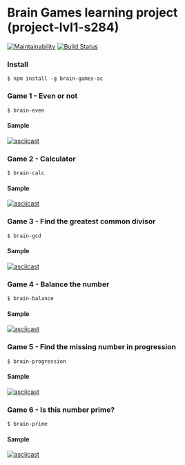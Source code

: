 # Brain Games learning project (project-lvl1-s284)

[![Maintainability](https://api.codeclimate.com/v1/badges/7a661b61d77fd6f422b6/maintainability)](https://codeclimate.com/github/alexgitcher/project-lvl1-s284/maintainability) [![Build Status](https://travis-ci.org/alexgitcher/project-lvl1-s284.svg?branch=master)](https://travis-ci.org/alexgitcher/project-lvl1-s284)

### Install

```
$ npm install -g brain-games-ac
```

### Game 1 - Even or not
```
$ brain-even
```
#### Sample

[![asciicast](https://asciinema.org/a/J6EFblS4OzDTiZhjWtYu8l9R2.png)](https://asciinema.org/a/J6EFblS4OzDTiZhjWtYu8l9R2)


### Game 2 - Calculator
```
$ brain-calc
```
#### Sample

[![asciicast](https://asciinema.org/a/CIabEF7hCKBcgVu5cY2Y2OgpY.png)](https://asciinema.org/a/CIabEF7hCKBcgVu5cY2Y2OgpY)


### Game 3 - Find the greatest common divisor
```
$ brain-gcd
```
#### Sample

[![asciicast](https://asciinema.org/a/iQE2T9i4NM4SKZsgu0Jq8XIJe.png)](https://asciinema.org/a/iQE2T9i4NM4SKZsgu0Jq8XIJe)


### Game 4 - Balance the number
```
$ brain-balance
```
#### Sample

[![asciicast](https://asciinema.org/a/Q5BZFQyBhnn8jS1r5AQUSh7da.png)](https://asciinema.org/a/Q5BZFQyBhnn8jS1r5AQUSh7da)


### Game 5 - Find the missing number in progression
```
$ brain-progression
```
#### Sample

[![asciicast](https://asciinema.org/a/kfuOwYHuBCJoL3wErLU2pIsEo.png)](https://asciinema.org/a/kfuOwYHuBCJoL3wErLU2pIsEo)


### Game 6 - Is this number prime?
```
$ brain-prime
```
#### Sample

[![asciicast](https://asciinema.org/a/UcWaYEOHjlEaVK8HmphNIAYrl.png)](https://asciinema.org/a/UcWaYEOHjlEaVK8HmphNIAYrl)